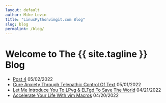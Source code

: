 ```yaml
---
layout: default
author: Mike Levin
title: "LinuxPythonvimgit.com Blog"
slug: blog
permalink: /blog/
---
```


# Welcome to The {{ site.tagline }} Blog

- [Post 4](/blog/post-4/) 05/02/2022
- [Cure Anxiety Through Telepathic Control Of Text](/blog/cure-anxiety-through-telepathic-control-of-text/) 05/01/2022
- [Let Me Introduce You To LPvg & ELTgd To Save The World](/blog/let-me-introduce-you-to-lpvg-eltgd-to-save-the-world/) 04/21/2022
- [Accelerate Your Life With vim Macros](/blog/accelerate-your-life-with-vim-macros/) 04/20/2022